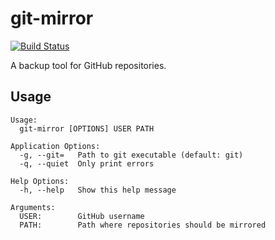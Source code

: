 # git-mirror

[![Build Status](https://travis-ci.org/martinp/git-mirror.svg)](https://travis-ci.org/martinp/git-mirror)

A backup tool for GitHub repositories.

## Usage

```
Usage:
  git-mirror [OPTIONS] USER PATH

Application Options:
  -g, --git=   Path to git executable (default: git)
  -q, --quiet  Only print errors

Help Options:
  -h, --help   Show this help message

Arguments:
  USER:        GitHub username
  PATH:        Path where repositories should be mirrored
```

